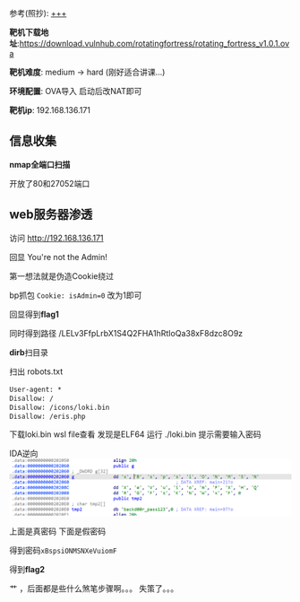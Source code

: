 
参考(照抄):
[+++](https://www.icekam.com/post/rotating-fortress-1.0.1-vulnhub-ctf-drone-exercise-record/)

**靶机下载地址**:https://download.vulnhub.com/rotatingfortress/rotating_fortress_v1.0.1.ova

**靶机难度**: medium -> hard   (刚好适合讲课...)

**环境配置**:
OVA导入 启动后改NAT即可

**靶机ip**: 192.168.136.171

## 信息收集
**nmap全端口扫描**

开放了80和27052端口


## web服务器渗透
访问 http://192.168.136.171

回显  You're not the Admin! 

第一想法就是伪造Cookie绕过

bp抓包
`Cookie: isAdmin=0`
改为1即可

回显得到**flag1**

同时得到路径
/LELv3FfpLrbX1S4Q2FHA1hRtIoQa38xF8dzc8O9z

**dirb**扫目录

扫出 robots.txt

```
User-agent: *
Disallow: /
Disallow: /icons/loki.bin
Disallow: /eris.php
```



下载loki.bin
wsl file查看 发现是ELF64
运行 ./loki.bin 提示需要输入密码

IDA逆向
![img](rotating_fortress/images/image.png)

上面是真密码 下面是假密码

得到密码`xBspsiONMSNXeVuiomF`

得到**flag2**





艹 ，后面都是些什么煞笔步骤啊。。。 失策了。。。
